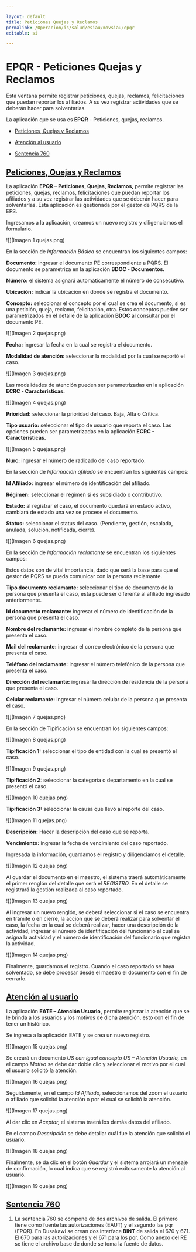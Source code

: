 ```yaml
---

layout: default
title: Peticiones Quejas y Reclamos
permalink: /Operacion/is/salud/esiau/movsiau/epqr
editable: si

---
```




# EPQR - Peticiones Quejas y Reclamos



Esta ventana permite registrar peticiones, quejas, reclamos, felicitaciones que puedan reportar los afiliados. A su vez registrar actividades que se deberán hacer para solventarlas.



La aplicación que se usa es **EPQR** - Peticiones, quejas, reclamos.







- [Peticiones, Quejas y Reclamos](http://docs.oasiscom.com/Operacion/is/salud/esiau/movsiau/epqr#peticiones-quejas-y-reclamos)

- [Atención al usuario](http://docs.oasiscom.com/Operacion/is/salud/esiau/movsiau/epqr#atención-al-usuario)

- [Sentencia 760](http://docs.oasiscom.com/Operacion/is/salud/esiau/movsiau/epqr#sentencia-760)



## [Peticiones, Quejas y Reclamos](http://docs.oasiscom.com/Operacion/is/salud/esiau/movsiau/epqr#peticiones-quejas-y-reclamos)



La aplicación **EPQR – Peticiones, Quejas, Reclamos,** permite registrar las peticiones, quejas, reclamos, felicitaciones que puedan reportar los afiliados y a su vez registrar las actividades que se deberán hacer para solventarlas. Esta aplicación es gestionada por el gestor de PQRS de la EPS.



Ingresamos a la aplicación, creamos un nuevo registro y diligenciamos el formulario.



![](Imagen 1 quejas.png)



En la sección de *Información Básica* se encuentran los siguientes campos:



**Documento:** ingresar el documento PE correspondiente a PQRS. El documento se parametriza en la aplicación **BDOC - Documentos.**

**Número:** el sistema asignará automáticamente el número de consecutivo.

**Ubicación:** indicar la ubicación en donde se registra el documento.

**Concepto:** seleccionar el concepto por el cual se crea el documento, si es una petición, queja, reclamo, felicitación, otra. Estos conceptos pueden ser parametrizados en el detalle de la aplicación **BDOC** al consultar por el documento PE.



![](Imagen 2 quejas.png)



**Fecha:** ingresar la fecha en la cual se registra el documento.

**Modalidad de atención:** seleccionar la modalidad por la cual se reportó el caso.



![](Imagen 3 quejas.png)



Las modalidades de atención pueden ser parametrizadas en la aplicación **ECRC - Características.**



![](Imagen 4 quejas.png)



**Prioridad:** seleccionar la prioridad del caso. Baja, Alta o Crítica.

**Tipo usuario:** seleccionar el tipo de usuario que reporta el caso. Las opciones pueden ser parametrizadas en la aplicación **ECRC - Características.**



![](Imagen 5 quejas.png)



**Nurc:** ingresar el número de radicado del caso reportado.



En la sección de *Información afiliado* se encuentran los siguientes campos:

**Id Afiliado:** ingresar el número de identificación del afiliado.

**Régimen:** seleccionar el régimen si es subsidiado o contributivo.

**Estado:** al registrar el caso, el documento quedará en estado activo, cambiará de estado una vez se procese el documento.

**Status:** seleccionar el status del caso. (Pendiente, gestión, escalada, anulada, solución, notificada, cierre).



![](Imagen 6 quejas.png)



En la sección de *Información reclamante* se encuentran los siguientes campos:

Estos datos son de vital importancia, dado que será la base para que el gestor de PQRS se pueda comunicar con la persona reclamante.



**Tipo documento reclamante:** seleccionar el tipo de documento de la persona que presenta el caso, esta puede ser diferente al afiliado ingresado anteriormente.

**Id documento reclamante:** ingresar el número de identificación de la persona que presenta el caso.

**Nombre del reclamante:** ingresar el nombre completo de la persona que presenta el caso.

**Mail del reclamante:** ingresar el correo electrónico de la persona que presenta el caso.

**Teléfono del reclamante:** ingresar el número telefónico de la persona que presenta el caso.

**Dirección del reclamante:** ingresar la dirección de residencia de la persona que presenta el caso.

**Celular reclamante:** ingresar el número celular de la persona que presenta el caso.



![](Imagen 7 quejas.png)



En la sección de Tipificación se encuentran los siguientes campos:



![](Imagen 8 quejas.png)



**Tipificación 1:** seleccionar el tipo de entidad con la cual se presentó el caso.



![](Imagen 9 quejas.png)



**Tipificación 2:** seleccionar la categoría o departamento en la cual se presentó el caso.



![](Imagen 10 quejas.png)



**Tipificación 3:** seleccionar la causa que llevó al reporte del caso.



![](Imagen 11 quejas.png)



**Descripción:** Hacer la descripción del caso que se reporta.

**Vencimiento:** ingresar la fecha de vencimiento del caso reportado.



Ingresada la información, guardamos el registro y diligenciamos el detalle.



![](Imagen 12 quejas.png)



Al guardar el documento en el maestro, el sistema traerá automáticamente el primer renglón del detalle que será el *REGISTRO.* En el detalle se registrará la gestión realizada al caso reportado.



![](Imagen 13 quejas.png)



Al ingresar un nuevo renglón, se deberá seleccionar si el caso se encuentra en trámite o en cierre, la acción que se deberá realizar para solventar el caso, la fecha en la cual se deberá realizar, hacer una descripción de la actividad, ingresar el número de identificación del funcionario al cual se asigna la actividad y el número de identificación del funcionario que registra la actividad.



![](Imagen 14 quejas.png)



Finalmente, guardamos el registro. Cuando el caso reportado se haya solventado, se debe procesar desde el maestro el documento con el fin de cerrarlo.



## [Atención al usuario](http://docs.oasiscom.com/Operacion/is/salud/esiau/movsiau/epqr#atención-al-usuario)



La aplicación **EATE – Atención Usuario,** permite registrar la atención que se le brinda a los usuarios y los motivos de dicha atención, esto con el fin de tener un histórico.



Se ingresa a la aplicación EATE y se crea un nuevo registro.



![](Imagen 15 quejas.png)



Se creará un documento *US con igual concepto US – Atención Usuario,* en el campo *Motivo* se debe dar doble clic y seleccionar el motivo por el cual el usuario solicitó la atención.



![](Imagen 16 quejas.png)



Seguidamente, en el campo *Id Afiliado,* seleccionamos del zoom el usuario o afiliado que solicitó la atención o por el cual se solicitó la atención.



![](Imagen 17 quejas.png)



Al dar clic en *Aceptar,* el sistema traerá los demás datos del afiliado.



En el campo *Descripción* se debe detallar cuál fue la atención que solicitó el usuario.



![](Imagen 18 quejas.png)



Finalmente, se da clic en el botón *Guardar* y el sistema arrojará un mensaje de confirmación, lo cual indica que se registró exitosamente la atención al usuario.



![](Imagen 19 quejas.png)

## [Sentencia 760](http://docs.oasiscom.com/Operacion/is/salud/esiau/movsiau/epqr#sentencia-760)

1.	La sentencia 760 se compone de dos archivos de salida. El primero tiene como fuente las autorizaciones (EAUT) y el segundo las pqr (EPQR). En Dusakawi se crean dos interface **BINT** de salida el 670 y 671. El 670 para las autorizaciones y el 671 para los pqr. Como anexo del RE se tiene el archivo base de donde se toma la fuente de datos.




